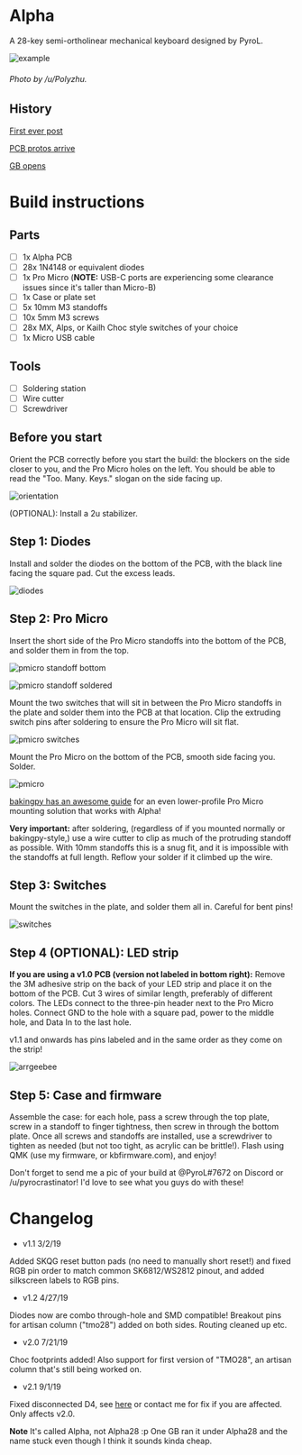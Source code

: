 # Alpha 

A 28-key semi-ortholinear mechanical keyboard designed by PyroL.

![example](https://i.imgur.com/LnNOKbX.jpg)

###### Photo by /u/Polyzhu.

## History

[First ever post](https://www.reddit.com/r/MechanicalKeyboards/comments/7nz4ge/ic_i_was_challenged_to_reduce_the_gherkin_and/?ref=share&ref_source=link)

[PCB protos arrive](https://www.reddit.com/r/MechanicalKeyboards/comments/887hxn/its_so_cute_c/?ref=share&ref_source=link)

[GB opens](https://www.reddit.com/r/MechanicalKeyboards/comments/8djw3d/gb_alpha_28key_keyboard/?ref=share&ref_source=link)

# Build instructions

## Parts

- [ ] 1x Alpha PCB
- [ ] 28x 1N4148 or equivalent diodes
- [ ] 1x Pro Micro (**NOTE:** USB-C ports are experiencing some clearance issues since it's taller than Micro-B)
- [ ] 1x Case or plate set
- [ ] 5x 10mm M3 standoffs
- [ ] 10x 5mm M3 screws
- [ ] 28x MX, Alps, or Kailh Choc style switches of your choice
- [ ] 1x Micro USB cable

## Tools

- [ ] Soldering station
- [ ] Wire cutter
- [ ] Screwdriver

## Before you start

Orient the PCB correctly before you start the build: the blockers on the side closer to you, and the Pro Micro holes on the left. You should be able to read the "Too. Many. Keys." slogan on the side facing up.

![orientation](photos/instructions/orientation.jpg) 

(OPTIONAL): Install a 2u stabilizer.

## Step 1: Diodes

Install and solder the diodes on the bottom of the PCB, with the black line facing the square pad. Cut the excess leads. 

![diodes](photos/instructions/diodes.jpg)

## Step 2: Pro Micro
Insert the short side of the Pro Micro standoffs into the bottom of the PCB, and solder them in from the top.

![pmicro standoff bottom](photos/instructions/pmicro1.jpg)

![pmicro standoff soldered](photos/instructions/pmicro2.jpg)

Mount the two switches that will sit in between the Pro Micro standoffs in the plate and solder them into the PCB at that location. Clip the extruding switch pins after soldering to ensure the Pro Micro will sit flat. 

![pmicro switches](photos/instructions/pmicroswitches.jpg)

Mount the Pro Micro on the bottom of the PCB, smooth side facing you. Solder.

![pmicro](photos/instructions/pmicrosoldered.jpg)

[bakingpy has an awesome guide](https://imgur.com/a/M9r3EW9) for an even lower-profile Pro Micro mounting solution that works with Alpha!

**Very important:** after soldering, (regardless of if you mounted normally or bakingpy-style,) use a wire cutter to clip as much of the protruding standoff as possible. With 10mm standoffs this is a snug fit, and it is impossible with the standoffs at full length. Reflow your solder if it climbed up the wire.

## Step 3: Switches

Mount the switches in the plate, and solder them all in. Careful for bent pins!

![switches](photos/instructions/switches.jpg)

## Step 4 (OPTIONAL): LED strip

**If you are using a v1.0 PCB (version not labeled in bottom right):** Remove the 3M adhesive strip on the back of your LED strip and place it on the bottom of the PCB. Cut 3 wires of similar length, preferably of different colors. The LEDs connect to the three-pin header next to the Pro Micro holes. Connect GND to the hole with a square pad, power to the middle hole, and Data In to the last hole.

v1.1 and onwards has pins labeled and in the same order as they come on the strip!

![arrgeebee](photos/instructions/rgb.jpg)

## Step 5: Case and firmware

Assemble the case: for each hole, pass a screw through the top plate, screw in a standoff to finger tightness, then screw in through the bottom plate. Once all screws and standoffs are installed, use a screwdriver to tighten as needed (but not too tight, as acrylic can be brittle!). Flash using QMK (use my firmware, or kbfirmware.com), and enjoy!

Don't forget to send me a pic of your build at @PyroL#7672 on Discord or /u/pyrocrastinator! I'd love to see what you guys do with these! 

# Changelog
* v1.1 3/2/19

Added SKQG reset button pads (no need to manually short reset!) and fixed RGB pin order to match common SK6812/WS2812 pinout, and added silkscreen labels to RGB pins.

* v1.2 4/27/19

Diodes now are combo through-hole and SMD compatible! Breakout pins for artisan column ("tmo28") added on both sides. Routing cleaned up etc. 

* v2.0 7/21/19

Choc footprints added! Also support for first version of "TMO28", an artisan column that's still being worked on. 

* v2.1 9/1/19

Fixed disconnected D4, see [here](https://www.instagram.com/p/B15MHgMnYID/?igshid=1266ym89zlw4w) or contact me for fix if you are affected. Only affects v2.0.

**Note** It's called Alpha, not Alpha28 :p One GB ran it under Alpha28 and the name stuck even though I think it sounds kinda cheap. 
